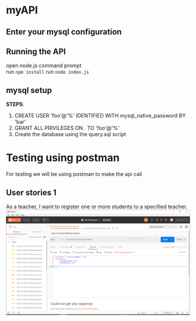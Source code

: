 # myAPI
## Enter your mysql configuration 

## Running the API
open node.js command prompt <br>
run `npm install`
run `node index.js`

## mysql setup
<b>STEPS</b>: 
1. CREATE USER 'foo'@'%' IDENTIFIED WITH mysql_native_password BY 'bar' <br>
2. GRANT ALL PRIVILEGES ON *.* TO 'foo'@'%'
3. Create the database using the query.sql script

# Testing using postman
For testing we will be using postman to make the api call

## User stories 1 
As a teacher, I want to register one or more students to a specified teacher.
![register img](/image/register_postman.png?raw=true)